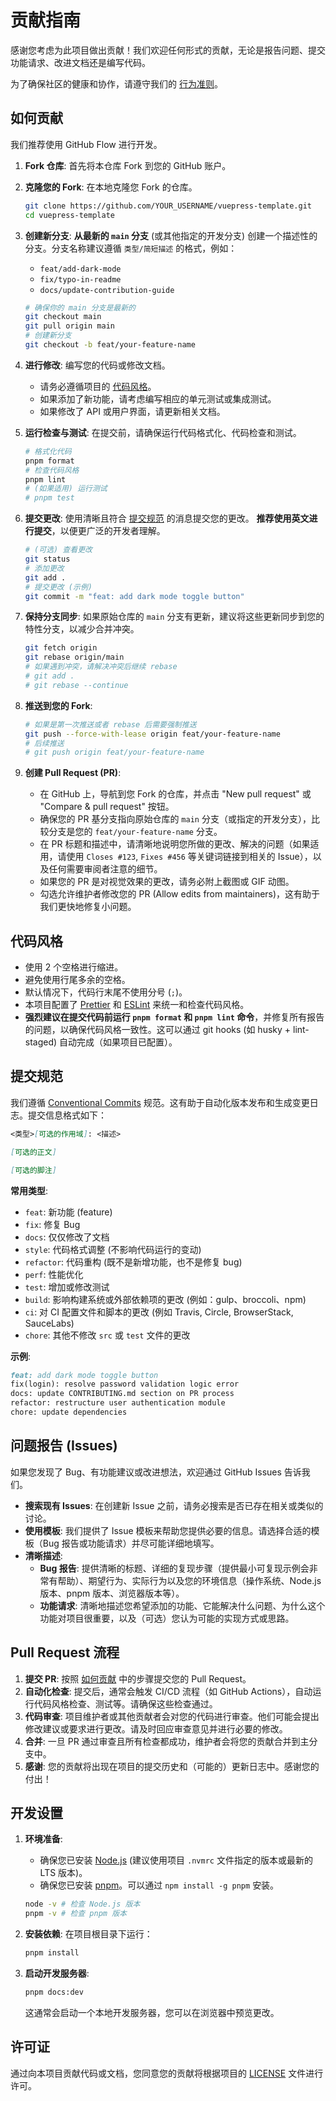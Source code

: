 # 贡献指南

感谢您考虑为此项目做出贡献！我们欢迎任何形式的贡献，无论是报告问题、提交功能请求、改进文档还是编写代码。

为了确保社区的健康和协作，请遵守我们的 [行为准则](CODE_OF_CONDUCT.md)。

## 如何贡献

我们推荐使用 GitHub Flow 进行开发。

1. **Fork 仓库**: 首先将本仓库 Fork 到您的 GitHub 账户。
2. **克隆您的 Fork**: 在本地克隆您 Fork 的仓库。

   ```bash
   git clone https://github.com/YOUR_USERNAME/vuepress-template.git
   cd vuepress-template
   ```

3. **创建新分支**: **从最新的 `main` 分支** (或其他指定的开发分支) 创建一个描述性的分支。分支名称建议遵循 `类型/简短描述` 的格式，例如：

   - `feat/add-dark-mode`
   - `fix/typo-in-readme`
   - `docs/update-contribution-guide`

   ```bash
   # 确保你的 main 分支是最新的
   git checkout main
   git pull origin main
   # 创建新分支
   git checkout -b feat/your-feature-name
   ```

4. **进行修改**: 编写您的代码或修改文档。
   - 请务必遵循项目的 [代码风格](#代码风格)。
   - 如果添加了新功能，请考虑编写相应的单元测试或集成测试。
   - 如果修改了 API 或用户界面，请更新相关文档。
5. **运行检查与测试**: 在提交前，请确保运行代码格式化、代码检查和测试。

   ```bash
   # 格式化代码
   pnpm format
   # 检查代码风格
   pnpm lint
   # (如果适用) 运行测试
   # pnpm test
   ```

6. **提交更改**: 使用清晰且符合 [提交规范](#提交规范) 的消息提交您的更改。 **推荐使用英文进行提交**，以便更广泛的开发者理解。

   ```bash
   # (可选) 查看更改
   git status
   # 添加更改
   git add .
   # 提交更改 (示例)
   git commit -m "feat: add dark mode toggle button"
   ```

7. **保持分支同步**: 如果原始仓库的 `main` 分支有更新，建议将这些更新同步到您的特性分支，以减少合并冲突。

   ```bash
   git fetch origin
   git rebase origin/main
   # 如果遇到冲突，请解决冲突后继续 rebase
   # git add .
   # git rebase --continue
   ```

8. **推送到您的 Fork**:

   ```bash
   # 如果是第一次推送或者 rebase 后需要强制推送
   git push --force-with-lease origin feat/your-feature-name
   # 后续推送
   # git push origin feat/your-feature-name
   ```

9. **创建 Pull Request (PR)**:
   - 在 GitHub 上，导航到您 Fork 的仓库，并点击 "New pull request" 或 "Compare & pull request" 按钮。
   - 确保您的 PR 基分支指向原始仓库的 `main` 分支（或指定的开发分支），比较分支是您的 `feat/your-feature-name` 分支。
   - 在 PR 标题和描述中，请清晰地说明您所做的更改、解决的问题（如果适用，请使用 `Closes #123`, `Fixes #456` 等关键词链接到相关的 Issue），以及任何需要审阅者注意的细节。
   - 如果您的 PR 是对视觉效果的更改，请务必附上截图或 GIF 动图。
   - 勾选允许维护者修改您的 PR (Allow edits from maintainers)，这有助于我们更快地修复小问题。

## 代码风格

- 使用 2 个空格进行缩进。
- 避免使用行尾多余的空格。
- 默认情况下，代码行末尾不使用分号 (`;`)。
- 本项目配置了 [Prettier](https://prettier.io/) 和 [ESLint](https://eslint.org/) 来统一和检查代码风格。
- **强烈建议在提交代码前运行 `pnpm format` 和 `pnpm lint` 命令**，并修复所有报告的问题，以确保代码风格一致性。这可以通过 git hooks (如 husky + lint-staged) 自动完成（如果项目已配置）。

## 提交规范

我们遵循 [Conventional Commits](https://www.conventionalcommits.org/) 规范。这有助于自动化版本发布和生成变更日志。提交信息格式如下：

```markdown
<类型>[可选的作用域]: <描述>

[可选的正文]

[可选的脚注]
```

**常用类型**:

- `feat`: 新功能 (feature)
- `fix`: 修复 Bug
- `docs`: 仅仅修改了文档
- `style`: 代码格式调整 (不影响代码运行的变动)
- `refactor`: 代码重构 (既不是新增功能，也不是修复 bug)
- `perf`: 性能优化
- `test`: 增加或修改测试
- `build`: 影响构建系统或外部依赖项的更改 (例如：gulp、broccoli、npm)
- `ci`: 对 CI 配置文件和脚本的更改 (例如 Travis, Circle, BrowserStack, SauceLabs)
- `chore`: 其他不修改 `src` 或 `test` 文件的更改

**示例**:

```markdown
feat: add dark mode toggle button
fix(login): resolve password validation logic error
docs: update CONTRIBUTING.md section on PR process
refactor: restructure user authentication module
chore: update dependencies
```

## 问题报告 (Issues)

如果您发现了 Bug、有功能建议或改进想法，欢迎通过 GitHub Issues 告诉我们。

- **搜索现有 Issues**: 在创建新 Issue 之前，请务必搜索是否已存在相关或类似的讨论。
- **使用模板**: 我们提供了 Issue 模板来帮助您提供必要的信息。请选择合适的模板（Bug 报告或功能请求）并尽可能详细地填写。
- **清晰描述**:
  - **Bug 报告**: 提供清晰的标题、详细的复现步骤（提供最小可复现示例会非常有帮助）、期望行为、实际行为以及您的环境信息（操作系统、Node.js 版本、pnpm 版本、浏览器版本等）。
  - **功能请求**: 清晰地描述您希望添加的功能、它能解决什么问题、为什么这个功能对项目很重要，以及（可选）您认为可能的实现方式或思路。

## Pull Request 流程

1. **提交 PR**: 按照 [如何贡献](#如何贡献) 中的步骤提交您的 Pull Request。
2. **自动化检查**: 提交后，通常会触发 CI/CD 流程（如 GitHub Actions），自动运行代码风格检查、测试等。请确保这些检查通过。
3. **代码审查**: 项目维护者或其他贡献者会对您的代码进行审查。他们可能会提出修改建议或要求进行更改。请及时回应审查意见并进行必要的修改。
4. **合并**: 一旦 PR 通过审查且所有检查都成功，维护者会将您的贡献合并到主分支中。
5. **感谢**: 您的贡献将出现在项目的提交历史和（可能的）更新日志中。感谢您的付出！

## 开发设置

1. **环境准备**:

   - 确保您已安装 [Node.js](https://nodejs.org/) (建议使用项目 `.nvmrc` 文件指定的版本或最新的 LTS 版本)。
   - 确保您已安装 [pnpm](https://pnpm.io/)。可以通过 `npm install -g pnpm` 安装。

   ```bash
   node -v # 检查 Node.js 版本
   pnpm -v # 检查 pnpm 版本
   ```

2. **安装依赖**: 在项目根目录下运行：

   ```bash
   pnpm install
   ```

3. **启动开发服务器**:

   ```bash
   pnpm docs:dev
   ```

   这通常会启动一个本地开发服务器，您可以在浏览器中预览更改。

## 许可证

通过向本项目贡献代码或文档，您同意您的贡献将根据项目的 [LICENSE](LICENSE) 文件进行许可。
